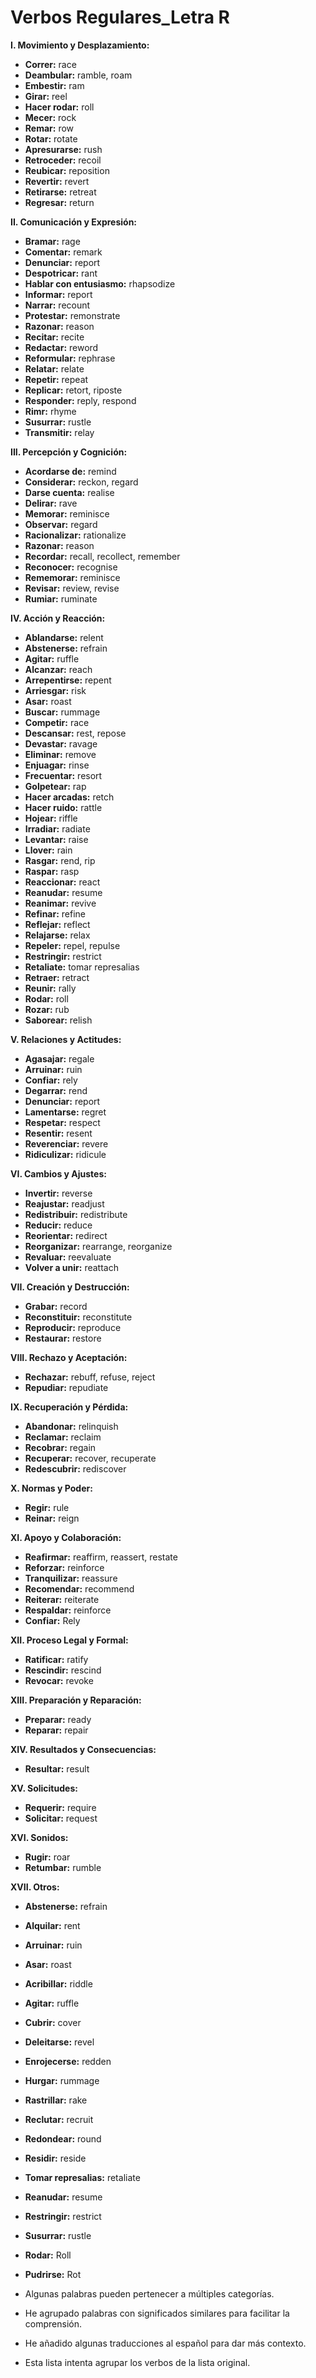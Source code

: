 # Verbos Regulares_Letra R



**I. Movimiento y Desplazamiento:**

*   **Correr:** race
*   **Deambular:** ramble, roam
*   **Embestir:** ram
*   **Girar:** reel
*   **Hacer rodar:** roll
*   **Mecer:** rock
*   **Remar:** row
*   **Rotar:** rotate
*   **Apresurarse:** rush
*   **Retroceder:** recoil
*   **Reubicar:** reposition
*   **Revertir:** revert
*   **Retirarse:** retreat
*   **Regresar:** return

**II. Comunicación y Expresión:**

*   **Bramar:** rage
*   **Comentar:** remark
*   **Denunciar:** report
*   **Despotricar:** rant
*   **Hablar con entusiasmo:** rhapsodize
*   **Informar:** report
*   **Narrar:** recount
*   **Protestar:** remonstrate
*   **Razonar:** reason
*   **Recitar:** recite
*   **Redactar:** reword
*   **Reformular:** rephrase
*   **Relatar:** relate
*   **Repetir:** repeat
*   **Replicar:** retort, riposte
*   **Responder:** reply, respond
*   **Rimr:** rhyme
*   **Susurrar:** rustle
*   **Transmitir:** relay

**III. Percepción y Cognición:**

*   **Acordarse de:** remind
*   **Considerar:** reckon, regard
*   **Darse cuenta:** realise
*   **Delirar:** rave
*   **Memorar:** reminisce
*   **Observar:** regard
*   **Racionalizar:** rationalize
*   **Razonar:** reason
*   **Recordar:** recall, recollect, remember
*   **Reconocer:** recognise
*   **Rememorar:** reminisce
*   **Revisar:** review, revise
*   **Rumiar:** ruminate

**IV. Acción y Reacción:**

*   **Ablandarse:** relent
*   **Abstenerse:** refrain
*   **Agitar:** ruffle
*   **Alcanzar:** reach
*   **Arrepentirse:** repent
*   **Arriesgar:** risk
*   **Asar:** roast
*   **Buscar:** rummage
*   **Competir:** race
*   **Descansar:** rest, repose
*   **Devastar:** ravage
*   **Eliminar:** remove
*   **Enjuagar:** rinse
*   **Frecuentar:** resort
*   **Golpetear:** rap
*   **Hacer arcadas:** retch
*   **Hacer ruido:** rattle
*   **Hojear:** riffle
*   **Irradiar:** radiate
*   **Levantar:** raise
*   **Llover:** rain
*   **Rasgar:** rend, rip
*   **Raspar:** rasp
*   **Reaccionar:** react
*   **Reanudar:** resume
*   **Reanimar:** revive
*   **Refinar:** refine
*   **Reflejar:** reflect
*   **Relajarse:** relax
*   **Repeler:** repel, repulse
*   **Restringir:** restrict
*   **Retaliate:** tomar represalias
*   **Retraer:** retract
*   **Reunir:** rally
*   **Rodar:** roll
*   **Rozar:** rub
*   **Saborear:** relish

**V. Relaciones y Actitudes:**

*   **Agasajar:** regale
*   **Arruinar:** ruin
*   **Confiar:** rely
*   **Degarrar:** rend
*   **Denunciar:** report
*   **Lamentarse:** regret
*   **Respetar:** respect
*   **Resentir:** resent
*   **Reverenciar:** revere
*   **Ridiculizar:** ridicule

**VI. Cambios y Ajustes:**

*   **Invertir:** reverse
*   **Reajustar:** readjust
*   **Redistribuir:** redistribute
*   **Reducir:** reduce
*   **Reorientar:** redirect
*   **Reorganizar:** rearrange, reorganize
*   **Revaluar:** reevaluate
*   **Volver a unir:** reattach

**VII. Creación y Destrucción:**

*   **Grabar:** record
*   **Reconstituir:** reconstitute
*   **Reproducir:** reproduce
*   **Restaurar:** restore

**VIII. Rechazo y Aceptación:**

*   **Rechazar:** rebuff, refuse, reject
*   **Repudiar:** repudiate

**IX. Recuperación y Pérdida:**

*   **Abandonar:** relinquish
*   **Reclamar:** reclaim
*   **Recobrar:** regain
*   **Recuperar:** recover, recuperate
*   **Redescubrir:** rediscover

**X. Normas y Poder:**

*   **Regir:** rule
*   **Reinar:** reign

**XI. Apoyo y Colaboración:**

*   **Reafirmar:** reaffirm, reassert, restate
*   **Reforzar:** reinforce
*   **Tranquilizar:** reassure
*   **Recomendar:** recommend
*   **Reiterar:** reiterate
*   **Respaldar:** reinforce
*   **Confiar:** Rely

**XII. Proceso Legal y Formal:**

*   **Ratificar:** ratify
*   **Rescindir:** rescind
*   **Revocar:** revoke

**XIII. Preparación y Reparación:**

*   **Preparar:** ready
*   **Reparar:** repair

**XIV. Resultados y Consecuencias:**

*   **Resultar:** result

**XV. Solicitudes:**

*   **Requerir:** require
*   **Solicitar:** request

**XVI. Sonidos:**

*   **Rugir:** roar
*   **Retumbar:** rumble

**XVII. Otros:**

*   **Abstenerse:** refrain
*   **Alquilar:** rent
*   **Arruinar:** ruin
*   **Asar:** roast
*   **Acribillar:** riddle
*   **Agitar:** ruffle
*   **Cubrir:** cover
*   **Deleitarse:** revel
*   **Enrojecerse:** redden
*   **Hurgar:** rummage
*   **Rastrillar:** rake
*   **Reclutar:** recruit
*   **Redondear:** round
*   **Residir:** reside
*   **Tomar represalias:** retaliate
*   **Reanudar:** resume
*   **Restringir:** restrict
*   **Susurrar:** rustle
*   **Rodar:** Roll
*   **Pudrirse:** Rot



*   Algunas palabras pueden pertenecer a múltiples categorías.
*   He agrupado palabras con significados similares para facilitar la comprensión.
*   He añadido algunas traducciones al español para dar más contexto.
* Esta lista intenta agrupar los verbos de la lista original.


